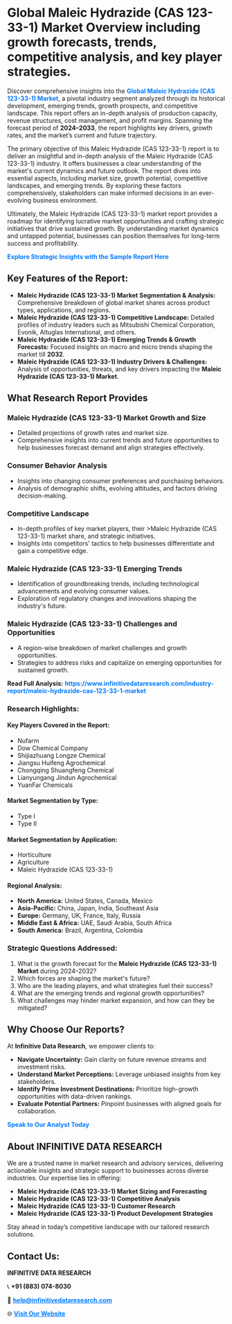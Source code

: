 <h1>Global Maleic Hydrazide (CAS 123-33-1) Market Overview including growth forecasts, trends, competitive analysis, and key player strategies.</h1>
<p>
Discover comprehensive insights into the 
<a href="https://www.infinitivedataresearch.com/industry-report/maleic-hydrazide-cas-123-33-1-market" rel="dofollow" style="color: #007BFF; text-decoration: none;"><strong>Global Maleic Hydrazide (CAS 123-33-1) Market</strong></a>, a pivotal industry segment analyzed through its historical development, emerging trends, growth prospects, and competitive landscape. This report offers an in-depth analysis of production capacity, revenue structures, cost management, and profit margins. Spanning the forecast period of <strong>2024–2033</strong>, the report highlights key drivers, growth rates, and the market’s current and future trajectory.
</p>
<p>
The primary objective of this Maleic Hydrazide (CAS 123-33-1) report is to deliver an insightful and in-depth analysis of the Maleic Hydrazide (CAS 123-33-1) industry. It offers businesses a clear understanding of the market's current dynamics and future outlook. The report dives into essential aspects, including market size, growth potential, competitive landscapes, and emerging trends. By exploring these factors comprehensively, stakeholders can make informed decisions in an ever-evolving business environment.
</p>
<p>
Ultimately, the Maleic Hydrazide (CAS 123-33-1) market report provides a roadmap for identifying lucrative market opportunities and crafting strategic initiatives that drive sustained growth. By understanding market dynamics and untapped potential, businesses can position themselves for long-term success and profitability.
</p>
<p>
<a href="https://www.infinitivedataresearch.com/request-sample/reportId=111768" style="color: #007BFF; text-decoration: none;"><strong>Explore Strategic Insights with the Sample Report Here</strong></a>
</p>

<h2>Key Features of the Report:</h2>
<ul>
<li><strong>Maleic Hydrazide (CAS 123-33-1) Market Segmentation & Analysis:</strong> Comprehensive breakdown of global market shares across product types, applications, and regions.</li>
<li><strong>Maleic Hydrazide (CAS 123-33-1) Competitive Landscape:</strong> Detailed profiles of industry leaders such as Mitsubishi Chemical Corporation, Evonik, Altuglas International, and others.</li>
<li><strong>Maleic Hydrazide (CAS 123-33-1) Emerging Trends & Growth Forecasts:</strong> Focused insights on macro and micro trends shaping the market till <strong>2032</strong>.</li>
<li><strong>Maleic Hydrazide (CAS 123-33-1) Industry Drivers & Challenges:</strong> Analysis of opportunities, threats, and key drivers impacting the <strong>Maleic Hydrazide (CAS 123-33-1) Market</strong>.</li>
</ul>

<h2>What Research Report Provides</h2>
<h3>Maleic Hydrazide (CAS 123-33-1) Market Growth and Size</h3>
<ul>
<li>Detailed projections of growth rates and market size.</li>
<li>Comprehensive insights into current trends and future opportunities to help businesses forecast demand and align strategies effectively.</li>
</ul>

<h3>Consumer Behavior Analysis</h3>
<ul>
<li>Insights into changing consumer preferences and purchasing behaviors.</li>
<li>Analysis of demographic shifts, evolving attitudes, and factors driving decision-making.</li>
</ul>

<h3>Competitive Landscape</h3>
<ul>
<li>In-depth profiles of key market players, their >Maleic Hydrazide (CAS 123-33-1) market share, and strategic initiatives.</li>
<li>Insights into competitors' tactics to help businesses differentiate and gain a competitive edge.</li>
</ul>

<h3>Maleic Hydrazide (CAS 123-33-1) Emerging Trends</h3>
<ul>
<li>Identification of groundbreaking trends, including technological advancements and evolving consumer values.</li>
<li>Exploration of regulatory changes and innovations shaping the industry's future.</li>
</ul>

<h3>Maleic Hydrazide (CAS 123-33-1) Challenges and Opportunities</h3>
<ul>
<li>A region-wise breakdown of market challenges and growth opportunities.</li>
<li>Strategies to address risks and capitalize on emerging opportunities for sustained growth.</li>
</ul>
<p><strong>Read Full Analysis:</strong> <a href="https://www.infinitivedataresearch.com/industry-report/maleic-hydrazide-cas-123-33-1-market" rel="dofollow" style="color: #007BFF; text-decoration: none;"><strong>https://www.infinitivedataresearch.com/industry-report/maleic-hydrazide-cas-123-33-1-market</strong></a></p>
<h3>Research Highlights:</h3>
<h4>Key Players Covered in the Report:</h4>
<ul><li>Nufarm</li><li>Dow Chemical Company</li><li>Shijiazhuang Longze Chemical</li><li>Jiangsu Huifeng Agrochemical</li><li>Chongqing Shuangfeng Chemical</li><li>Lianyungang Jindun Agrochemical</li><li>YuanFar Chemicals</li></ul>
<h4>Market Segmentation by Type:</h4>
<ul><li>Type I</li><li>Type II</li></ul>
<h4>Market Segmentation by Application:</h4>
<ul><li>Horticulture</li><li>Agriculture</li><li>Maleic Hydrazide (CAS 123-33-1)</li></ul>

<h4>Regional Analysis:</h4>
<ul>
<li><strong>North America:</strong> United States, Canada, Mexico</li>
<li><strong>Asia-Pacific:</strong> China, Japan, India, Southeast Asia</li>
<li><strong>Europe:</strong> Germany, UK, France, Italy, Russia</li>
<li><strong>Middle East & Africa:</strong> UAE, Saudi Arabia, South Africa</li>
<li><strong>South America:</strong> Brazil, Argentina, Colombia</li>
</ul>

<h3>Strategic Questions Addressed:</h3>
<ol>
<li>What is the growth forecast for the <strong>Maleic Hydrazide (CAS 123-33-1) Market</strong> during 2024–2032?</li>
<li>Which forces are shaping the market's future?</li>
<li>Who are the leading players, and what strategies fuel their success?</li>
<li>What are the emerging trends and regional growth opportunities?</li>
<li>What challenges may hinder market expansion, and how can they be mitigated?</li>
</ol>

<h2>Why Choose Our Reports?</h2>
<p>At <strong>Infinitive Data Research</strong>, we empower clients to:</p>
<ul>
<li><strong>Navigate Uncertainty:</strong> Gain clarity on future revenue streams and investment risks.</li>
<li><strong>Understand Market Perceptions:</strong> Leverage unbiased insights from key stakeholders.</li>
<li><strong>Identify Prime Investment Destinations:</strong> Prioritize high-growth opportunities with data-driven rankings.</li>
<li><strong>Evaluate Potential Partners:</strong> Pinpoint businesses with aligned goals for collaboration.</li>
</ul>
<p><a href="https://www.infinitivedataresearch.com/industry-report/maleic-hydrazide-cas-123-33-1-market" rel="dofollow" style="color: #007BFF; text-decoration: none;"><strong>Speak to Our Analyst Today</strong></a></p>

<h2>About INFINITIVE DATA RESEARCH</h2>
<p>We are a trusted name in market research and advisory services, delivering actionable insights and strategic support to businesses across diverse industries. Our expertise lies in offering:</p>
<ul>
<li><strong>Maleic Hydrazide (CAS 123-33-1) Market Sizing and Forecasting</strong></li>
<li><strong>Maleic Hydrazide (CAS 123-33-1) Competitive Analysis</strong></li>
<li><strong>Maleic Hydrazide (CAS 123-33-1) Customer Research</strong></li>
<li><strong>Maleic Hydrazide (CAS 123-33-1) Product Development Strategies</strong></li>
</ul>
<p>Stay ahead in today’s competitive landscape with our tailored research solutions.</p>

<h2>Contact Us:</h2>
<p><strong>INFINITIVE DATA RESEARCH</strong></p>
<p>📞 <strong>+91 (883) 074-8030</strong></p>
<p>📧 <strong><a href="mailto:help@infinitivedataresearch.com" style="color: #007BFF;">help@infinitivedataresearch.com</a></strong></p>
<p>🌐 <strong><a href="https://www.infinitivedataresearch.com" rel="dofollow" style="color: #007BFF;">Visit Our Website</a></strong></p>